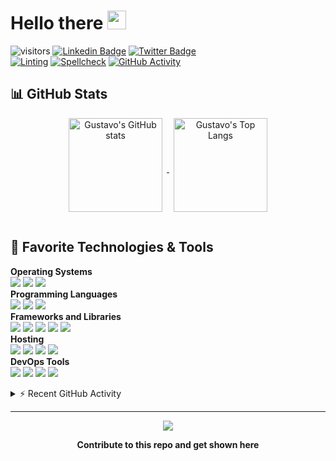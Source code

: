 # Hello there <img src="https://media.giphy.com/media/hvRJCLFzcasrR4ia7z/giphy.gif" width="30px">

![visitors](https://visitor-badge.laobi.icu/badge?page_id=gustavovalverde.gustavovalverde)
[![Linkedin Badge](https://img.shields.io/badge/-gustavovalverde-blue?style=flat&logo=Linkedin&logoColor=white&link=https://www.linkedin.com/in/gustavovalverde/)](https://www.linkedin.com/in/gustavovalverde/)
[![Twitter Badge](https://img.shields.io/badge/-@gustavovalverde-000000?style=flat&labelColor=000000&logo=x&logoColor=white&link=https://twitter.com/gustavovalverde)](https://twitter.com/intent/follow?original_referer=https%3A%2F%2Fgithub.com%2Fgustavovalverder&screen_name=gustavovalverde)
<br>
[![Linting](https://github.com/gustavovalverde/gustavovalverde/actions/workflows/lint.yaml/badge.svg)](https://github.com/gustavovalverde/gustavovalverde/actions/workflows/lint.yaml)
[![Spellcheck](https://github.com/gustavovalverde/gustavovalverde/actions/workflows/spellcheck.yaml/badge.svg)](https://github.com/gustavovalverde/gustavovalverde/actions/workflows/spellcheck.yaml)
[![GitHub Activity](https://github.com/gustavovalverde/gustavovalverde/actions/workflows/update-activity.yaml/badge.svg)](https://github.com/gustavovalverde/gustavovalverde/actions/workflows/update-activity.yaml)

## 📊 GitHub Stats

<div align="center">
  <a href="https://github.com/anuraghazra/github-readme-stats">
    <img align="center" height="150px" style="margin:0px 7px 15px 7px;" src="https://github-readme-stats.vercel.app/api?username=gustavovalverde&count_private=true&show_icons=true&include_all_commits=true" alt="Gustavo's GitHub stats" />
  </a>

  <a href="https://github.com/anuraghazra/github-readme-stats">
    <img align="center" height="150px" style="margin:0px 7px 15px 7px;" src="https://github-readme-stats.vercel.app/api/top-langs/?username=gustavovalverde&layout=compact&langs_count=8" alt="Gustavo's Top Langs" />
  </a>
</div>

## 🔧 Favorite Technologies & Tools

**Operating Systems**<br>
![](https://img.shields.io/badge/-Debian-informational?style=flat&logo=debian&logoColor=white&color=A81D33)
![](https://img.shields.io/badge/-Linux-informational?style=flat&logo=linux&logoColor=white&color=FCC624)
![](https://img.shields.io/badge/-MacOS-informational?style=flat&logo=macos&logoColor=white&color=000000)
<br>
**Programming Languages**<br>
![](https://img.shields.io/badge/-Python-informational?style=flat&logo=python&logoColor=white&color=3776AB)
![](https://img.shields.io/badge/-TypeScript-informational?style=flat&logo=typescript&logoColor=white&color=3178C6)
![](https://img.shields.io/badge/-GNU_Bash-informational?style=flat&logo=gnu-bash&logoColor=white&color=4EAA25)
<br>
**Frameworks and Libraries**<br>
![](https://img.shields.io/badge/-Next.js-informational?style=flat&logo=next.js&logoColor=white&color=000000)
![](https://img.shields.io/badge/-NestJS-informational?style=flat&logo=nestjs&logoColor=white&color=EA2845)
![](https://img.shields.io/badge/-Odoo-informational?style=flat&logo=odoo&logoColor=white&color=714B67)
![](https://img.shields.io/badge/-Django-informational?style=flat&logo=django&logoColor=white&color=092E20)
![](https://img.shields.io/badge/-Material-informational?style=flat&logo=material-design&logoColor=white&color=757575)
<br>
**Hosting**<br>
![](https://img.shields.io/badge/-Google_Cloud_Platform-informational?style=flat&logo=google-cloud&logoColor=white&color=2496ED)
![](https://img.shields.io/badge/-Amazon_Web_Services-informational?style=flat&logo=amazon-web-services&logoColor=white&color=232F3E)
![](https://img.shields.io/badge/-OVH-informational?style=flat&logo=ovh&logoColor=white&color=123F6D)
![](https://img.shields.io/badge/-Vercel-informational?style=flat&logo=vercel&logoColor=white&color=000000)
<br>
**DevOps Tools**<br>
![](https://img.shields.io/badge/-Github_Actions-informational?style=flat&logo=github-actions&logoColor=white&color=2088FF)
![](https://img.shields.io/badge/-Docker-informational?style=flat&logo=docker&logoColor=white&color=2496ED)
![](https://img.shields.io/badge/-Terraform-informational?style=flat&logo=terraform&logoColor=white&color=7B42BC)
![](https://img.shields.io/badge/-Kubernetes-informational?style=flat&logo=kubernetes&logoColor=white&color=326CE5)
<br>

<details>
  <summary>⚡ Recent GitHub Activity</summary>
<div>
<a href="https://github.com/ashutosh00710/github-readme-activity-graph"><img style="margin:15px 7px 15px 7px;" src="https://github-readme-activity-graph.vercel.app/graph?username=GustavoValverde&bg_color=1F222E&color=F8D866&line=F85D7F&point=FFFFFF&hide_border=true" alt="GustavoValverde's Activity Graph" /></a>
</div>

<!--START_SECTION:activity-->
1. 🎉 Merged PR [#4](https://github.com/ZcashFoundation/z3/pull/4) in [ZcashFoundation/z3](https://github.com/ZcashFoundation/z3)
2. 🎉 Merged PR [#11](https://github.com/gustavovalverde/h2m-parser/pull/11) in [gustavovalverde/h2m-parser](https://github.com/gustavovalverde/h2m-parser)
3. 🎉 Merged PR [#10](https://github.com/gustavovalverde/h2m-parser/pull/10) in [gustavovalverde/h2m-parser](https://github.com/gustavovalverde/h2m-parser)
4. 💪 Opened PR [#10](https://github.com/gustavovalverde/h2m-parser/pull/10) in [gustavovalverde/h2m-parser](https://github.com/gustavovalverde/h2m-parser)
5. 💪 Opened PR [#4](https://github.com/ZcashFoundation/z3/pull/4) in [ZcashFoundation/z3](https://github.com/ZcashFoundation/z3)
6. 🎉 Merged PR [#9895](https://github.com/ZcashFoundation/zebra/pull/9895) in [ZcashFoundation/zebra](https://github.com/ZcashFoundation/zebra)
7. 🗣 Commented on [#9895](https://github.com/ZcashFoundation/zebra/pull/9895#issuecomment-3357247299) in [ZcashFoundation/zebra](https://github.com/ZcashFoundation/zebra)
8. 🗣 Commented on [#620](https://github.com/midday-ai/midday/issues/620#issuecomment-3357124795) in [midday-ai/midday](https://github.com/midday-ai/midday)
9. ❗ Opened issue [#620](https://github.com/midday-ai/midday/issues/620) in [midday-ai/midday](https://github.com/midday-ai/midday)
10. 🗣 Commented on [#9936](https://github.com/ZcashFoundation/zebra/pull/9936#issuecomment-3348713951) in [ZcashFoundation/zebra](https://github.com/ZcashFoundation/zebra)
<!--END_SECTION:activity-->

</details>

---

<div align="center">

<a href = "https://github.com/gustavovalverde/gustavovalverde/graphs/contributors">
<img src = "https://contrib.rocks/image?repo=gustavovalverde/gustavovalverde"/>
</a>

**Contribute to this repo and get shown here**

</div>
